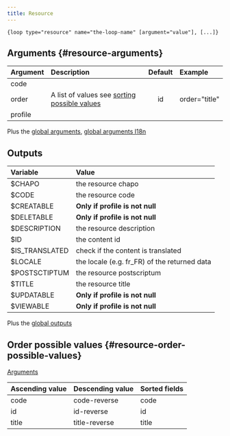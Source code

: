 ```yaml
---
title: Resource
---
```


`{loop type="resource" name="the-loop-name" [argument="value"], [...]}`

## Arguments {#resource-arguments}

| Argument | Description                                                                                     |     Default      | Example             |
|----------|:------------------------------------------------------------------------------------------------|:----------------:|:--------------------|
| code     |                                                                                                 |                  |                     |
| order    | A list of values see [sorting possible values](#resource-order-possible-values)                 | id               | order="title"       |
| profile  |                                                                                                 |                  |                     |

Plus the [global arguments](./global_arguments), [global arguments I18n](./global_arguments_I18n)

## Outputs

| Variable               | Value                                                                         |
|:-----------------------|:------------------------------------------------------------------------------|
| $CHAPO                 | the resource chapo                                                            |
| $CODE                  | the resource code                                                             |
| $CREATABLE             | <strong>Only if profile is not null</strong>                                  |
| $DELETABLE             | <strong>Only if profile is not null</strong>                                  |
| $DESCRIPTION           | the resource description                                                      |
| $ID                    | the content id                                                                |
| $IS_TRANSLATED         | check if the content is translated                                            |
| $LOCALE                | the locale (e.g. fr_FR) of the returned data                                  |
| $POSTSCTIPTUM          | the resource postscriptum                                                     |
| $TITLE                 | the resource title                                                            |
| $UPDATABLE             | <strong>Only if profile is not null</strong>                                  |
| $VIEWABLE              | <strong>Only if profile is not null</strong>                                  |

Plus the [global outputs](./global_outputs)

## Order possible values {#resource-order-possible-values}

[Arguments](#resource-arguments)

| Ascending value | Descending value   | Sorted fields         |
|-----------------|--------------------|:----------------------|
| code            | code-reverse       | code                  |
| id              | id-reverse         | id                    |
| title           | title-reverse      | title                 |
